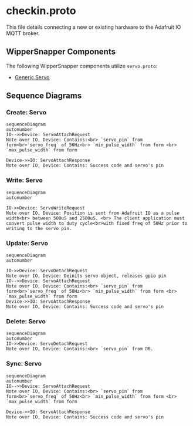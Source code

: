 
# checkin.proto

This file details connecting a new or existing hardware to the Adafruit IO MQTT broker.

## WipperSnapper Components

  

The following WipperSnapper components utilize `servo.proto`:
* [Generic Servo](https://github.com/adafruit/Wippersnapper_Components/tree/main/components/servo/servo)
  

## Sequence Diagrams

  

### Create: Servo

```mermaid
sequenceDiagram
autonumber
IO-->>Device: ServoAttachRequest
Note over IO, Device: Contains:<br> `servo_pin` from form<br>`servo_freq` of 50Hz<br> `min_pulse_width` from form <br> `max_pulse_width` from form

Device->>IO: ServoAttachResponse
Note over IO, Device: Contains: Success code and servo's pin
```

### Write: Servo

```mermaid
sequenceDiagram
autonumber

IO->>Device: ServoWriteRequest
Note over IO, Device: Position is sent from Adafruit IO as a pulse width<br> between 500uS and 2500uS. <br> The client application must convert pulse width to duty cycle<br>with fixed freq of 50Hz prior to writing to the servo pin.
```

  

### Update: Servo

```mermaid
sequenceDiagram
autonumber

IO->>Device: ServoDetachRequest
Note over IO, Device: Deinits servo object, releases gpio pin
IO-->>Device: ServoAttachRequest
Note over IO, Device: Contains:<br> `servo_pin` from form<br>`servo_freq` of 50Hz<br> `min_pulse_width` from form <br> `max_pulse_width` from form
Device->>IO: ServoAttachResponse
Note over IO, Device: Contains: Success code and servo's pin
```

  

### Delete: Servo

```mermaid
sequenceDiagram
autonumber
IO->>Device: ServoDetachRequest
Note over IO, Device: Contains:<br> `servo_pin` from DB.
```

  

### Sync: Servo

```mermaid
sequenceDiagram
autonumber
IO-->>Device: ServoAttachRequest
Note over IO, Device: Contains:<br> `servo_pin` from form<br>`servo_freq` of 50Hz<br> `min_pulse_width` from form <br> `max_pulse_width` from form

Device->>IO: ServoAttachResponse
Note over IO, Device: Contains: Success code and servo's pin
```
